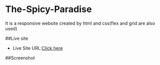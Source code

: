# The-Spicy-Paradise
It is a responsive website created by html and css(flex and grid are also used)

##Live site

- Live Site URL:[Click here](https://murugan008.github.io/The-Spicy-Paradise/)

##Screenshot

![]()
![]()
